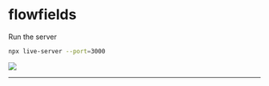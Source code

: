 # flowfields

Run the server
```sh
npx live-server --port=3000
```

<img src="/assets/flowfields.gif"/>

---